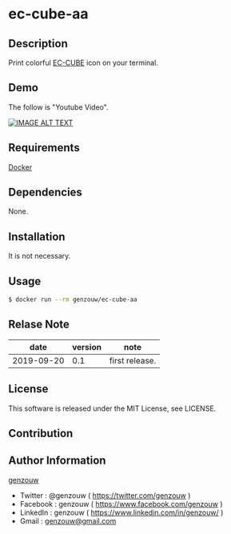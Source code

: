 # ec-cube-aa

## Description

Print colorful [EC-CUBE](https://www.ec-cube.net/) icon on your terminal.

## Demo

The follow is "Youtube Video".

[![IMAGE ALT TEXT](http://img.youtube.com/vi/dB-mYlA_cGY/0.jpg)](http://www.youtube.com/watch?v=dB-mYlA_cGY "genzouw/ec-cube-aa")

## Requirements

[Docker](https://www.docker.com)

## Dependencies

None.

## Installation

It is not necessary.

## Usage

```bash
$ docker run --rm genzouw/ec-cube-aa
```

## Relase Note

| date       | version | note           |
| ---        | ---     | ---            |
| 2019-09-20 | 0.1     | first release. |


## License

This software is released under the MIT License, see LICENSE.


## Contribution


## Author Information

[genzouw](https://genzouw.com)

* Twitter   : @genzouw ( https://twitter.com/genzouw )
* Facebook  : genzouw ( https://www.facebook.com/genzouw )
* LinkedIn  : genzouw ( https://www.linkedin.com/in/genzouw/ )
* Gmail     : genzouw@gmail.com
